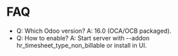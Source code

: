 # FAQ

- Q: Which Odoo version? A: 16.0 (OCA/OCB packaged).
- Q: How to enable? A: Start server with --addon hr_timesheet_type_non_billable or install in UI.
